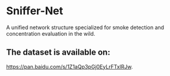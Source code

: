 # Sniffer-Net
A unified network structure  specialized for smoke detection and concentration evaluation in the wild.
## The dataset is available on:
https://pan.baidu.com/s/1Z1aQp3pGj0EyLrFTxlRJw.
